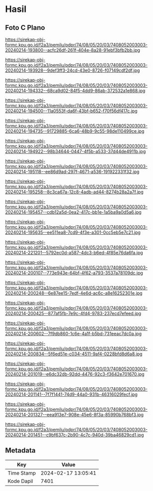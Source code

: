 # Hasil

## Foto C Plano

https://sirekap-obj-formc.kpu.go.id/f2a3/pemilu/pdpr/74/08/05/20/03/7408052003003-20240214-193800--acfc26df-261f-404e-8a28-91ebf3bfb2bb.jpg

https://sirekap-obj-formc.kpu.go.id/f2a3/pemilu/pdpr/74/08/05/20/03/7408052003003-20240214-193928--9def3ff3-24cd-43e0-8726-f07149cdf2df.jpg

https://sirekap-obj-formc.kpu.go.id/f2a3/pemilu/pdpr/74/08/05/20/03/7408052003003-20240214-194332--68ca9d02-84f5-4dd9-86ab-372532a1e868.jpg

https://sirekap-obj-formc.kpu.go.id/f2a3/pemilu/pdpr/74/08/05/20/03/7408052003003-20240214-194500--11a0553f-da6f-43bf-b652-f70f56df417c.jpg

https://sirekap-obj-formc.kpu.go.id/f2a3/pemilu/pdpr/74/08/05/20/03/7408052003003-20240214-194735--91729885-6ca6-48b9-9c55-98de110499ce.jpg

https://sirekap-obj-formc.kpu.go.id/f2a3/pemilu/pdpr/74/08/05/20/03/7408052003003-20240214-194922--98b34644-0447-4f5b-a533-37d44de4911b.jpg

https://sirekap-obj-formc.kpu.go.id/f2a3/pemilu/pdpr/74/08/05/20/03/7408052003003-20240214-195118--ee86d9ad-297f-4671-a536-191922331f32.jpg

https://sirekap-obj-formc.kpu.go.id/f2a3/pemilu/pdpr/74/08/05/20/03/7408052003003-20240214-195258--8c3ca67a-12c8-4adb-ad44-8274b28a2a7f.jpg

https://sirekap-obj-formc.kpu.go.id/f2a3/pemilu/pdpr/74/08/05/20/03/7408052003003-20240214-195457--cdb12a5d-0ea2-417c-bb1e-1a5ba9a0d5a6.jpg

https://sirekap-obj-formc.kpu.go.id/f2a3/pemilu/pdpr/74/08/05/20/03/7408052003003-20240214-195635--ee511ea8-7cd9-4f3e-a301-0cc5eb5e7c21.jpg

https://sirekap-obj-formc.kpu.go.id/f2a3/pemilu/pdpr/74/08/05/20/03/7408052003003-20240214-221201--5792ec0d-a587-4dc3-b6ed-4f85e76da6fa.jpg

https://sirekap-obj-formc.kpu.go.id/f2a3/pemilu/pdpr/74/08/05/20/03/7408052003003-20240214-200107--773e943e-64bf-4f62-a793-3537a78109dc.jpg

https://sirekap-obj-formc.kpu.go.id/f2a3/pemilu/pdpr/74/08/05/20/03/7408052003003-20240214-200248--6e87ee15-7edf-4e6d-ac6c-a8e16252301e.jpg

https://sirekap-obj-formc.kpu.go.id/f2a3/pemilu/pdpr/74/08/05/20/03/7408052003003-20240214-200425--877af5fb-7e9c-4fd4-9783-237ecd7efeed.jpg

https://sirekap-obj-formc.kpu.go.id/f2a3/pemilu/pdpr/74/08/05/20/03/7408052003003-20240214-200602--7f9db860-1c6e-4a1f-b5bd-731eeac7dc0a.jpg

https://sirekap-obj-formc.kpu.go.id/f2a3/pemilu/pdpr/74/08/05/20/03/7408052003003-20240214-200834--5f6ed51e-c034-4511-9af4-0228bfd8d6a8.jpg

https://sirekap-obj-formc.kpu.go.id/f2a3/pemilu/pdpr/74/08/05/20/03/7408052003003-20240214-201019--e6dc32db-92dd-4476-92c3-f3642e701670.jpg

https://sirekap-obj-formc.kpu.go.id/f2a3/pemilu/pdpr/74/08/05/20/03/7408052003003-20240214-201141--7f7f1441-74d9-44a0-931b-46316029fecf.jpg

https://sirekap-obj-formc.kpu.go.id/f2a3/pemilu/pdpr/74/08/05/20/03/7408052003003-20240214-201327--eea913e7-908e-45e6-8f3a-85990b768bf3.jpg

https://sirekap-obj-formc.kpu.go.id/f2a3/pemilu/pdpr/74/08/05/20/03/7408052003003-20240214-201451--c9bf637c-2b90-4c7c-940d-39ba46829cd1.jpg


## Metadata

| Key        | Value               |
| ---------- | ------------------- |
| Time Stamp | 2024-02-17 13:05:41 |
| Kode Dapil | 7401                |



